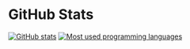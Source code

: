 # GitHub Stats

[![GitHub stats](https://github-readme-stats.vercel.app/api?username=JonJon565&show_icons=true&theme=dark)](github-readme-stats)
[![Most used programming languages](https://github-readme-stats.vercel.app/api/top-langs/?username=JonJon565&show_icons=true&theme=dark)](https://github.com/JonJon565)

